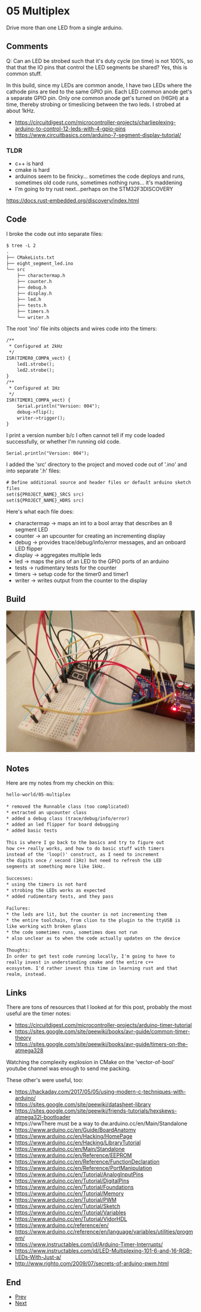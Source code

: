 # 05 Multiplex

Drive more than one LED from a single arduino.  

## Comments

Q: Can an LED be strobed such that it's duty cycle (on time) is not 100%, so that
that the IO pins that control the LED segments be shared? Yes, this is common stuff.  

In this build, since my LEDs are common anode, I have two LEDs where the cathode
pins are tied to the same GPIO pin. Each LED common anode get's a separate GPIO 
pin. Only one common anode get's turned on (HIGH) at a time, thereby strobing
or timeslicing between the two leds. I strobed at about 1kHz.

* https://circuitdigest.com/microcontroller-projects/charlieplexing-arduino-to-control-12-leds-with-4-gpio-pins
* https://www.circuitbasics.com/arduino-7-segment-display-tutorial/

### TLDR

* c++ is hard
* cmake is hard
* arduinos seem to be finicky... sometimes the code deploys and runs,
sometimes old code runs, sometimes nothing runs... it's maddening
* I'm going to try rust next...perhaps on the STM32F3DISCOVERY

https://docs.rust-embedded.org/discovery/index.html

## Code

I broke the code out into separate files:

    $ tree -L 2
    .
    ├── CMakeLists.txt
    ├── eight_segment_led.ino
    └── src
        ├── charactermap.h
        ├── counter.h
        ├── debug.h
        ├── display.h
        ├── led.h
        ├── tests.h
        ├── timers.h
        └── writer.h

The root 'ino' file inits objects and wires code into the timers:

    /**
     * Configured at 2kHz
     */
    ISR(TIMER0_COMPA_vect) {
        led1.strobe();
        led2.strobe();
    }
    /**
     * Configured at 1Hz
     */
    ISR(TIMER1_COMPA_vect) {
        Serial.println("Version: 004");
        debug->flip();
        writer->trigger();
    }

I print a version number b/c I often cannot tell if my code loaded
successfully, or whether I'm running old code.

    Serial.println("Version: 004");

I added the 'src' directory to the project and moved code out of '.ino' and 
into separate '.h' files:

    # Define additional source and header files or default arduino sketch files
    set(${PROJECT_NAME}_SRCS src)
    set(${PROJECT_NAME}_HDRS src)

Here's what each file does:

* charactermap -> maps an int to a bool array that describes an 8 segment LED
* counter -> an upcounter for creating an incrementing display
* debug -> provides trace/debug/info/error messages, and an onboard LED flipper
* display -> aggregates multiple leds
* led -> maps the pins of an LED to the GPIO ports of an arduino
* tests -> rudimentary tests for the counter
* timers -> setup code for the timer0 and timer1
* writer -> writes output from the counter to the display 

## Build

![Two Leds and Arduino](resources/two-led-arduino.jpeg)

## Notes
Here are my notes from my checkin on this:

    hello-world/05-multiplex
    
    * removed the Runnable class (too complicated)
    * extracted an upcounter class
    * added a debug class (trace/debug/info/error)
    * added an led flipper for board debugging
    * added basic tests
    
    This is where I go back to the basics and try to figure out
    how c++ really works, and how to do basic stuff with timers
    instead of the 'loop()' construct, as I need to increment
    the digits once / second (1Hz) but need to refresh the LED
    segments at something more like 1kHz.
    
    Successes:
    * using the timers is not hard
    * strobing the LEDs works as expected
    * added rudimentary tests, and they pass
    
    Failures:
    * the leds are lit, but the counter is not incrementing them
    * the entire toolchain, from clion to the plugin to the ttyUSB is
    like working with broken glass
    * the code sometimes runs, sometimes does not run
    * also unclear as to when the code actually updates on the device
    
    Thoughts:
    In order to get test code running locally, I'm going to have to
    really invest in understanding cmake and the entire c++
    ecosystem. I'd rather invest this time in learning rust and that
    realm, instead.

## Links

There are tons of resources that I looked at for this post, probably the most
useful are the timer notes:

* https://circuitdigest.com/microcontroller-projects/arduino-timer-tutorial
* https://sites.google.com/site/qeewiki/books/avr-guide/common-timer-theory
* https://sites.google.com/site/qeewiki/books/avr-guide/timers-on-the-atmega328

Watching the complexity explosion in CMake on the 'vector-of-bool' youtube
channel was enough to send me packing.

These other's were useful, too:

* https://hackaday.com/2017/05/05/using-modern-c-techniques-with-arduino/
* https://sites.google.com/site/qeewiki/datasheet-library
* https://sites.google.com/site/qeewiki/friends-tutorials/hexskews-atmega32l-bootloader
* https://wwThere must be a way to dw.arduino.cc/en/Main/Standalone
* https://www.arduino.cc/en/Guide/BoardAnatomy
* https://www.arduino.cc/en/Hacking/HomePage
* https://www.arduino.cc/en/Hacking/LibraryTutorial
* https://www.arduino.cc/en/Main/Standalone
* https://www.arduino.cc/en/Reference/EEPROM
* https://www.arduino.cc/en/Reference/FunctionDeclaration
* https://www.arduino.cc/en/Reference/PortManipulation
* https://www.arduino.cc/en/Tutorial/AnalogInputPins
* https://www.arduino.cc/en/Tutorial/DigitalPins
* https://www.arduino.cc/en/Tutorial/Foundations
* https://www.arduino.cc/en/Tutorial/Memory
* https://www.arduino.cc/en/Tutorial/PWM
* https://www.arduino.cc/en/Tutorial/Sketch
* https://www.arduino.cc/en/Tutorial/Variables
* https://www.arduino.cc/en/Tutorial/VidorHDL
* https://www.arduino.cc/reference/en/
* https://www.arduino.cc/reference/en/language/variables/utilities/progmem/
* https://www.instructables.com/id/Arduino-Timer-Interrupts/
* https://www.instructables.com/id/LED-Multiplexing-101-6-and-16-RGB-LEDs-With-Just-a/
* http://www.righto.com/2009/07/secrets-of-arduino-pwm.html

## End

* [Prev](../04a-code-structure/readme.md)
* [Next](../06-blinky-led-rust-arduino/readme.md)
